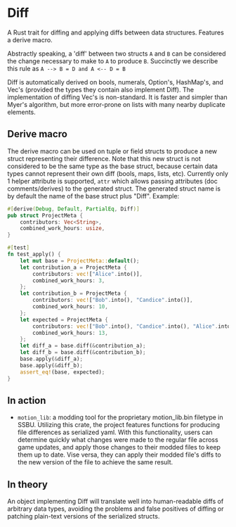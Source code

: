 # Diff

A Rust trait for diffing and applying diffs between data structures. Features a derive macro.

Abstractly speaking, a 'diff' between two structs `A` and `B` can be considered the change necessary to make to `A` to produce `B`. Succinctly we describe this rule as `A --> B = D and A <-- D = B`

Diff is automatically derived on bools, numerals, Option's, HashMap's, and Vec's (provided the types they contain also implement Diff). The implementation of diffing Vec's is non-standard. It is faster and simpler than Myer's algorithm, but more error-prone on lists with many nearby duplicate elements.

## Derive macro

The derive macro can be used on tuple or field structs to produce a new struct representing their difference. Note that this new struct is not considered to be the same type as the base struct, because certain data types cannot represent their own diff (bools, maps, lists, etc). Currently only 1 helper attribute is supported, `attr` which allows passing attributes (doc comments/derives) to the generated struct. The generated struct name is by default the name of the base struct plus "Diff". Example:

```rust
#[derive(Debug, Default, PartialEq, Diff)]
pub struct ProjectMeta {
    contributors: Vec<String>,
    combined_work_hours: usize,
}

#[test]
fn test_apply() {
    let mut base = ProjectMeta::default();
    let contribution_a = ProjectMeta {
        contributors: vec!["Alice".into()],
        combined_work_hours: 3,
    };
    let contribution_b = ProjectMeta {
        contributors: vec!["Bob".into(), "Candice".into()],
        combined_work_hours: 10,
    };
    let expected = ProjectMeta {
        contributors: vec!["Bob".into(), "Candice".into(), "Alice".into()],
        combined_work_hours: 13,
    };
    let diff_a = base.diff(&contribution_a);
    let diff_b = base.diff(&contribution_b);
    base.apply(&diff_a);
    base.apply(&diff_b);
    assert_eq!(base, expected);
}
```

## In action

* `motion_lib`: a modding tool for the proprietary motion_lib.bin filetype in SSBU. Utilizing this crate, the project features functions for producing file differences as serialized yaml. With this functionality, users can determine quickly what changes were made to the regular file across game updates, and apply those changes to their modded files to keep them up to date. Vise versa, they can apply their modded file's diffs to the new version of the file to achieve the same result.

## In theory

An object implementing Diff will translate well into human-readable diffs of arbitrary data types, avoiding the problems and false positives of diffing or patching plain-text versions of the serialized structs.
